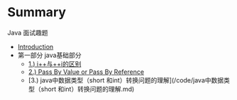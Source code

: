 # Summary

Java 面试趣题

* [Introduction](README.md)
* 第一部分 java基础部分
   * [1.) i++与++i的区别](/code/Q1_i++.md)
   * [2.) Pass By Value or Pass By Reference](/code/Q2_PassByValue.md)
   * [3.) java中数据类型（short 和int）转换问题的理解](/code/java中数据类型（short 和int）转换问题的理解.md)